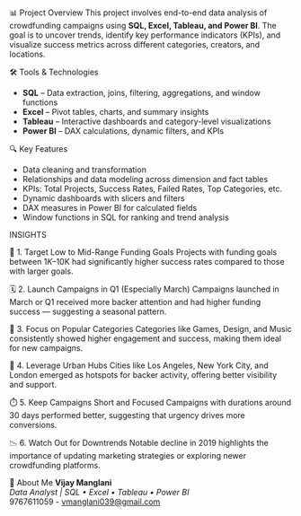 📊 Project Overview
This project involves end-to-end data analysis of crowdfunding campaigns using **SQL, Excel, Tableau, and Power BI**. The goal is to uncover trends, identify key performance indicators (KPIs), and visualize success metrics across different categories, creators, and locations.

🛠️ Tools & Technologies
- **SQL** – Data extraction, joins, filtering, aggregations, and window functions
- **Excel** – Pivot tables, charts, and summary insights
- **Tableau** – Interactive dashboards and category-level visualizations
- **Power BI** – DAX calculations, dynamic filters, and KPIs

🔍 Key Features
- Data cleaning and transformation
- Relationships and data modeling across dimension and fact tables
- KPIs: Total Projects, Success Rates, Failed Rates, Top Categories, etc.
- Dynamic dashboards with slicers and filters
- DAX measures in Power BI for calculated fields
- Window functions in SQL for ranking and trend analysis

INSIGHTS

🎯 1. Target Low to Mid-Range Funding Goals
Projects with funding goals between $1K–$10K had significantly higher success rates compared to those with larger goals.

🗓️ 2. Launch Campaigns in Q1 (Especially March)
Campaigns launched in March or Q1 received more backer attention and had higher funding success — suggesting a seasonal pattern.

🎨 3. Focus on Popular Categories
Categories like Games, Design, and Music consistently showed higher engagement and success, making them ideal for new campaigns.

🌆 4. Leverage Urban Hubs
Cities like Los Angeles, New York City, and London emerged as hotspots for backer activity, offering better visibility and support.

⏱️ 5. Keep Campaigns Short and Focused
Campaigns with durations around 30 days performed better, suggesting that urgency drives more conversions.

📉 6. Watch Out for Downtrends
Notable decline in 2019 highlights the importance of updating marketing strategies or exploring newer crowdfunding platforms.


  👤 About Me
**Vijay Manglani**  
*Data Analyst | SQL • Excel • Tableau • Power BI*  
9767611059 - vmanglani039@gmail.com
